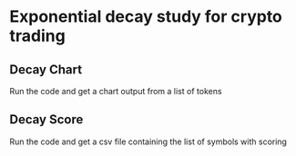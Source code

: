 # Exponential decay study for crypto trading
## Decay Chart
Run the code and get a chart output from a list of tokens

## Decay Score
 Run the code and get a csv file containing the list of symbols with scoring
